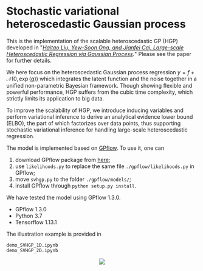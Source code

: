 Stochastic variational heteroscedastic Gaussian process
====

This is the implementation of the scalable heteroscedastic GP (HGP) developed in "*[Haitao Liu,  Yew-Soon Ong, and Jianfei Cai, Large-scale Heteroscedastic Regression via Gaussian Process](https://arxiv.org/abs/1811.01179).*" Please see the paper for further details.

We here focus on the heteroscedastic Gaussian process regression $y = f + \mathcal{N}(0, \exp(g))$ which integrates the latent function and the noise together in a unified non-parametric Bayesian framework. Though showing flexible and powerful performance, HGP suffers from the cubic time complexity, which strictly limits its application to big data. 

To improve the scalability of HGP,  we introduce inducing variables and perform variational inference to derive an analytical evidence lower bound (ELBO), the part of which factorizes over data points, thus supporting stochastic variational inference for handling large-scale heteroscedastic regression.

The model is implemented based on [GPflow](https://github.com/GPflow/GPflow). To use it, one can

1. download GPflow package from [here](https://github.com/GPflow/GPflow);
2. use  `likelihoods.py` to replace the same file `./gpflow/likelihoods.py` in GPflow; 
3. move `svhgp.py`  to  the folder `./gpflow/models/`;
4. install GPflow through `python setup.py install`.


We have tested the model using GPflow 1.3.0.

* GPflow 1.3.0
* Python 3.7
* Tensorflow 1.13.1

The illustration example is provided in

```
demo_SVHGP_1D.ipynb
demo_SVHGP_2D.ipynb
```

<div style="text-align:center">
<img src="https://github.com/0LYS0/SVSHGP/blob/master/result/result.gif">
</div>


